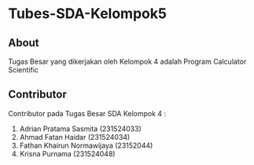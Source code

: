 # Tubes-SDA-Kelompok5

## About

Tugas Besar yang dikerjakan oleh Kelompok 4 adalah Program Calculator Scientific 

## Contributor

Contributor pada Tugas Besar SDA Kelompok 4 :
1. Adrian Pratama Sasmita (231524033)
2. Ahmad Fatan Haidar (231524034)
3. Fathan Khairun Normawijaya (23152044)
4. Krisna Purnama (231524048)
